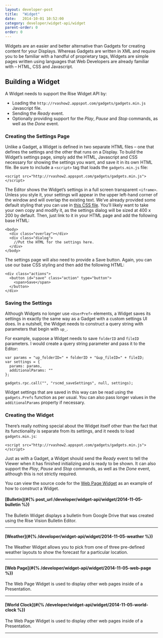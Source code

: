 ```yaml
---
layout: developer-post
title:  "Widget"
date:   2014-10-01 10:52:00
category: developer/widget-api/widget
parent-order: 0
order: 0
---
```


Widgets are an easier and better alternative than Gadgets for creating content for your Displays. Whereas Gadgets are written in XML and require you to be familiar with a handful of proprietary tags, Widgets are simple pages written using languages that Web Developers are already familiar with – HTML, CSS and Javascript.

## Building a Widget

A Widget needs to support the Rise Widget API by:
- Loading the `http://rvashow2.appspot.com/gadgets/gadgets.min.js` Javascript file.
- Sending the *Ready* event.
- Optionally providing support for the *Play*, *Pause* and *Stop* commands, as well as the *Done* event.

### Creating the Settings Page

Unlike a Gadget, a Widget is defined in two separate HTML files – one that defines the settings and the other that runs on a Display. To build the Widget’s settings page, simply add the HTML, Javascript and CSS necessary for showing the settings you want, and save it in its own HTML file. Be sure to include a `<script>` tag that loads the `gadgets.min.js` file:

`<script src="http://rvashow2.appspot.com/gadgets/gadgets.min.js"></script>`

The Editor shows the Widget’s settings in a full screen transparent `<iframe>`. Unless you style it, your settings will appear in the upper left-hand corner of the window and will overlap the existing text. We’ve already provided some default styling that you can use in [this CSS file](https://s3.amazonaws.com/Common-Test/Settings/css/Widget.css). You’ll likely want to take your own copy and modify it, as the settings dialog will be sized at 400 x 200 by default. Then, just link to it in your HTML page and add the following base HTML:

```
<body>
  <div class="overlay"></div>
  <div class="dialog">
    //Put the HTML for the settings here.
  </div>
</body>
```
The settings page will also need to provide a Save button. Again, you can use our base CSS styling and then add the following HTML:

```
<div class="actions">
  <button id="save" class="action" type="button">
    <span>Save</span>
  </button>
</div>
```

### Saving the Settings

Although Widgets no longer use `<UserPref>` elements, a Widget saves its settings in exactly the same way as a Gadget with a custom settings UI does. In a nutshell, the Widget needs to construct a query string with parameters that begin with `up_`.

For example, suppose a Widget needs to save `folderID` and `fileID` parameters. I would create a query string parameter and pass it to the Editor:

```
var params = "up_folderID=" + folderID + "&up_fileID=" + fileID;
var settings = {
  params: params,
  additionalParams: ""
};

gadgets.rpc.call("", "rscmd_saveSettings", null, settings);
```

Widget settings that are saved in this way can be read using the `gadgets.Prefs` function as per usual. You can also pass longer values in the `additionalParams` property if necessary.

### Creating the Widget

There’s really nothing special about the Widget itself other than the fact that its functionality is separate from its settings, and it needs to load `gadgets.min.js`:

`<script src="http://rvashow2.appspot.com/gadgets/gadgets.min.js"></script>`

Just as with a Gadget, a Widget should send the *Ready* event to tell the Viewer when it has finished initializing and is ready to be shown. It can also support the *Play*, *Pause* and *Stop* commands, as well as the *Done* event, although this is not strictly required.

You can view the source code for the [Web Page Widget](https://github.com/Rise-Vision/widget-web-page) as an example of how to construct a Widget.


#### [Bulletin](#{% post_url /developer/widget-api/widget/2014-11-05-bulletin %})

The Bulletin Widget displays a bulletin from Google Drive that was created using the Rise Vision Bulletin Editor.

***

#### [Weather](#{% /developer/widget-api/widget/2014-11-05-weather %})

The Weather Widget allows you to pick from one of three pre-defined weather layouts to show the forecast for a particular location.

***

#### [Web Page](#{% /developer/widget-api/widget/2014-11-05-web-page %})

The Web Page Widget is used to display other web pages inside of a Presentation.

***

#### [World Clock](#{% /developer/widget-api/widget/2014-11-05-world-clock %})

The Web Page Widget is used to display other web pages inside of a Presentation.

***